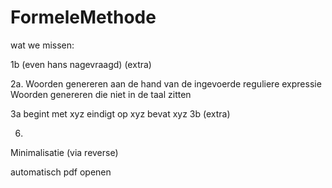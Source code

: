 # FormeleMethode

wat we missen:

1b (even hans nagevraagd) (extra)

2a. 
Woorden genereren aan de hand van de ingevoerde reguliere expressie 
Woorden genereren die niet in de taal zitten

3a
begint met xyz
eindigt op xyz
bevat xyz
3b (extra)


6. 
Minimalisatie (via reverse)

automatisch pdf openen
